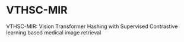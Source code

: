 # VTHSC-MIR
VTHSC-MIR: Vision Transformer Hashing with Supervised Contrastive learning based medical image retrieval 
